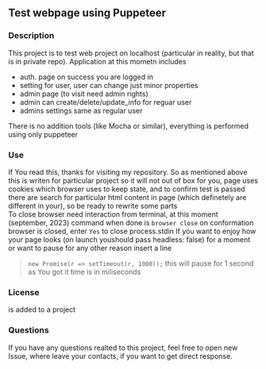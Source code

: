 ## Test webpage using Puppeteer

### Description
This project is to test web project on localhost (particular in reality, but that is in private repo).
Application at this mometn includes 
 - auth. page on success you are logged in
 - setting for user, user can change just minor properties
 - admin page (to visit need admin rights)
 - admin can create/delete/update_info for reguar user
 - admins settings same as regular user


There is no addition tools (like Mocha or similar), everything is performed using only puppeteer

### Use
If You read this, thanks for visiting my repository.
So as mentioned above this is writen for particular project so it will not out of box for you,
page uses cookies which browser uses to keep state, and to confirm test is passed there are search for particular html content
in page (which definetely are different in your),
so be ready to rewrite some parts  
To close browser need interaction from terminal, 
at this moment (september, 2023) command when done is `browser close` on conformation browser is closed, enter `Yes` to close process.stdin
If you want to enjoy how your page looks (on launch youshould pass headless: false) for a moment or want to pause for any other reason
insert a line
>`new Promise(r => setTimeout(r, 1000));`
this will pause for 1 second as You got it time is in miliseconds


### License
 
 is added to a project

### Questions

If you have any questions realted to this project, feel free to open new Issue, where leave your contacts, if you want to get direct response.